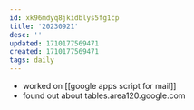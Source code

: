 ```yaml
---
id: xk96mdyq8jkidblys5fg1cp
title: '20230921'
desc: ''
updated: 1710177569471
created: 1710177569471
tags: daily
---
```

- worked on [[google apps script for mail]]
- found out about tables.area120.google.com

